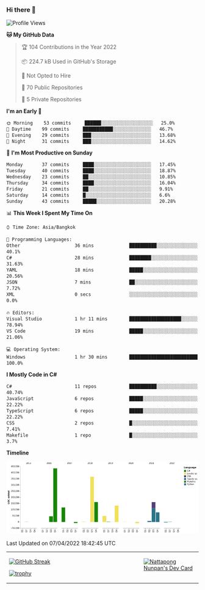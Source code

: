 ### Hi there 👋

<!--START_SECTION:waka-->
![Profile Views](http://img.shields.io/badge/Profile%20Views-2-blue)

**🐱 My GitHub Data** 

> 🏆 104 Contributions in the Year 2022
 > 
> 📦 224.7 kB Used in GitHub's Storage 
 > 
> 🚫 Not Opted to Hire
 > 
> 📜 70 Public Repositories 
 > 
> 🔑 5 Private Repositories  
 > 
**I'm an Early 🐤** 

```text
🌞 Morning    53 commits     ██████░░░░░░░░░░░░░░░░░░░   25.0% 
🌆 Daytime    99 commits     ███████████░░░░░░░░░░░░░░   46.7% 
🌃 Evening    29 commits     ███░░░░░░░░░░░░░░░░░░░░░░   13.68% 
🌙 Night      31 commits     ███░░░░░░░░░░░░░░░░░░░░░░   14.62%

```
📅 **I'm Most Productive on Sunday** 

```text
Monday       37 commits     ████░░░░░░░░░░░░░░░░░░░░░   17.45% 
Tuesday      40 commits     ████░░░░░░░░░░░░░░░░░░░░░   18.87% 
Wednesday    23 commits     ██░░░░░░░░░░░░░░░░░░░░░░░   10.85% 
Thursday     34 commits     ████░░░░░░░░░░░░░░░░░░░░░   16.04% 
Friday       21 commits     ██░░░░░░░░░░░░░░░░░░░░░░░   9.91% 
Saturday     14 commits     █░░░░░░░░░░░░░░░░░░░░░░░░   6.6% 
Sunday       43 commits     █████░░░░░░░░░░░░░░░░░░░░   20.28%

```


📊 **This Week I Spent My Time On** 

```text
⌚︎ Time Zone: Asia/Bangkok

💬 Programming Languages: 
Other                    36 mins             ██████████░░░░░░░░░░░░░░░   40.1% 
C#                       28 mins             ████████░░░░░░░░░░░░░░░░░   31.63% 
YAML                     18 mins             █████░░░░░░░░░░░░░░░░░░░░   20.56% 
JSON                     7 mins              ██░░░░░░░░░░░░░░░░░░░░░░░   7.72% 
XML                      0 secs              ░░░░░░░░░░░░░░░░░░░░░░░░░   0.0%

🔥 Editors: 
Visual Studio            1 hr 11 mins        ███████████████████░░░░░░   78.94% 
VS Code                  19 mins             █████░░░░░░░░░░░░░░░░░░░░   21.06%

💻 Operating System: 
Windows                  1 hr 30 mins        █████████████████████████   100.0%

```

**I Mostly Code in C#** 

```text
C#                       11 repos            ██████████░░░░░░░░░░░░░░░   40.74% 
JavaScript               6 repos             █████░░░░░░░░░░░░░░░░░░░░   22.22% 
TypeScript               6 repos             █████░░░░░░░░░░░░░░░░░░░░   22.22% 
CSS                      2 repos             █░░░░░░░░░░░░░░░░░░░░░░░░   7.41% 
Makefile                 1 repo              █░░░░░░░░░░░░░░░░░░░░░░░░   3.7%

```


**Timeline**

![Chart not found](https://raw.githubusercontent.com/aixasz/aixasz/main/charts/bar_graph.png) 


 Last Updated on 07/04/2022 18:42:45 UTC
<!--END_SECTION:waka-->

<table>
<tr>
<td width="70%" valign="top">
 
 [![GitHub Streak](http://github-readme-streak-stats.herokuapp.com?user=aixasz&theme=github-dark&hide_border=true&date_format=%5BY%20%5DM%20j)](https://git.io/streak-stats)

 [![trophy](https://github-profile-trophy.vercel.app/?username=aixasz&theme=onedark)](https://github.com/ryo-ma/github-profile-trophy)
 </td>
<td width="30%" valign="top">
 
<a href="https://app.daily.dev/aixasz"><img src="https://api.daily.dev/devcards/403207936e6547c9a85ea449e9f3abe8.png?r=re8" alt="Nattapong Nunpan's Dev Card"/></a>

 </td>
</tr>
</table>
 
